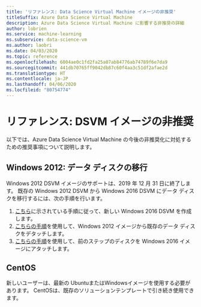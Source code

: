 ```yaml
---
title: 'リファレンス: Data Science Virtual Machine イメージの非推奨'
titleSuffix: Azure Data Science Virtual Machine
description: Azure Data Science Virtual Machine に影響する非推奨の詳細
author: lobrien
ms.service: machine-learning
ms.subservice: data-science-vm
ms.author: laobri
ms.date: 04/03/2020
ms.topic: reference
ms.openlocfilehash: 6004ae0c1fd2fa25a07ab84776ab74789f6e7da9
ms.sourcegitcommit: 441db70765ff9042db87c60f4aa3c51df2afae2d
ms.translationtype: HT
ms.contentlocale: ja-JP
ms.lasthandoff: 04/06/2020
ms.locfileid: "80754774"
---
```

# <a name="reference-deprecation-of-dsvm-images"></a>リファレンス: DSVM イメージの非推奨

以下では、Azure Data Science Virtual Machine の今後の非推奨化に対処するための推奨事項について説明します。

## <a name="windows-2012-migrating-data-disks"></a>Windows 2012: データ ディスクの移行

Windows 2012 DSVM イメージのサポートは、2019 年 12 月 31 日に終了します。 既存の Windows 2012 DSVM から Windows 2016 DSVM にデータ ディスクを移行するには、次の手順を行います。

1. [こちら](./provision-vm.md#create-your-dsvm)に示されている手順に従って、新しい Windows 2016 DSVM を作成します。
1. [こちらの手順](../../virtual-machines/windows/detach-disk.md)を使用して、Windows 2012 イメージから既存のデータ ディスクをデタッチします。
1. [こちらの手順](../../virtual-machines/windows/attach-disk-ps.md#attach-an-existing-data-disk-to-a-vm)を使用して、前のステップのディスクを Windows 2016 イメージにアタッチします。

## <a name="centos"></a>CentOS

新しいユーザーは、最新の UbuntuまたはWindowsイメージを使用する必要があります。 CentOSは、既存のソリューションテンプレートで引き続き使用できます。